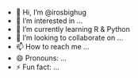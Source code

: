 - 👋 Hi, I’m @irosbighug
- 👀 I’m interested in ...
- 🌱 I’m currently learning R & Python
- 💞️ I’m looking to collaborate on ...
- 📫 How to reach me ...
- 😄 Pronouns: ...
- ⚡ Fun fact: ...

<!---
irosbighug/irosbighug is a ✨ special ✨ repository because its `README.md` (this file) appears on your GitHub profile.
You can click the Preview link to take a look at your changes.
--->
